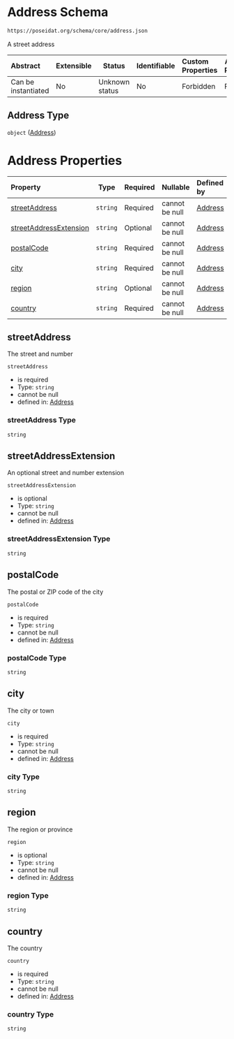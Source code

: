 # Address Schema

```txt
https://poseidat.org/schema/core/address.json
```

A street address


| Abstract            | Extensible | Status         | Identifiable | Custom Properties | Additional Properties | Access Restrictions | Defined In                                                       |
| :------------------ | ---------- | -------------- | ------------ | :---------------- | --------------------- | ------------------- | ---------------------------------------------------------------- |
| Can be instantiated | No         | Unknown status | No           | Forbidden         | Forbidden             | none                | [address.json](schemas/core/address.json "open original schema") |

## Address Type

`object` ([Address](address.md))

# Address Properties

| Property                                          | Type     | Required | Nullable       | Defined by                                                                                                                                      |
| :------------------------------------------------ | -------- | -------- | -------------- | :---------------------------------------------------------------------------------------------------------------------------------------------- |
| [streetAddress](#streetAddress)                   | `string` | Required | cannot be null | [Address](address-properties-streetaddress.md "https&#x3A;//poseidat.org/schema/core/address.json#/properties/streetAddress")                   |
| [streetAddressExtension](#streetAddressExtension) | `string` | Optional | cannot be null | [Address](address-properties-streetaddressextension.md "https&#x3A;//poseidat.org/schema/core/address.json#/properties/streetAddressExtension") |
| [postalCode](#postalCode)                         | `string` | Required | cannot be null | [Address](address-properties-postalcode.md "https&#x3A;//poseidat.org/schema/core/address.json#/properties/postalCode")                         |
| [city](#city)                                     | `string` | Required | cannot be null | [Address](address-properties-city.md "https&#x3A;//poseidat.org/schema/core/address.json#/properties/city")                                     |
| [region](#region)                                 | `string` | Optional | cannot be null | [Address](address-properties-region.md "https&#x3A;//poseidat.org/schema/core/address.json#/properties/region")                                 |
| [country](#country)                               | `string` | Required | cannot be null | [Address](address-properties-country.md "https&#x3A;//poseidat.org/schema/core/address.json#/properties/country")                               |

## streetAddress

The street and number


`streetAddress`

-   is required
-   Type: `string`
-   cannot be null
-   defined in: [Address](address-properties-streetaddress.md "https&#x3A;//poseidat.org/schema/core/address.json#/properties/streetAddress")

### streetAddress Type

`string`

## streetAddressExtension

An optional street and number extension


`streetAddressExtension`

-   is optional
-   Type: `string`
-   cannot be null
-   defined in: [Address](address-properties-streetaddressextension.md "https&#x3A;//poseidat.org/schema/core/address.json#/properties/streetAddressExtension")

### streetAddressExtension Type

`string`

## postalCode

The postal or ZIP code of the city


`postalCode`

-   is required
-   Type: `string`
-   cannot be null
-   defined in: [Address](address-properties-postalcode.md "https&#x3A;//poseidat.org/schema/core/address.json#/properties/postalCode")

### postalCode Type

`string`

## city

The city or town


`city`

-   is required
-   Type: `string`
-   cannot be null
-   defined in: [Address](address-properties-city.md "https&#x3A;//poseidat.org/schema/core/address.json#/properties/city")

### city Type

`string`

## region

The region or province


`region`

-   is optional
-   Type: `string`
-   cannot be null
-   defined in: [Address](address-properties-region.md "https&#x3A;//poseidat.org/schema/core/address.json#/properties/region")

### region Type

`string`

## country

The country


`country`

-   is required
-   Type: `string`
-   cannot be null
-   defined in: [Address](address-properties-country.md "https&#x3A;//poseidat.org/schema/core/address.json#/properties/country")

### country Type

`string`
